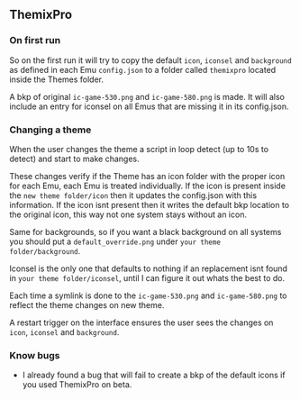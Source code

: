 ## ThemixPro

### On first run
So on the first run it will try to copy the default `icon`, `iconsel` and `background` as defined in each Emu `config.json` to a folder called `themixpro` located inside the Themes folder.

A bkp of original `ic-game-530.png` and `ic-game-580.png` is made.
It will also include an entry for iconsel on all Emus that are missing it in its config.json.

### Changing a theme

When the user changes the theme a script in loop detect (up to 10s to detect) and start to make changes.

These changes verify if the Theme has an icon folder with the proper icon for each Emu, each Emu is treated individually.
If the icon is present inside the `new theme folder/icon` then it updates the config.json with this information.
If the icon isnt present then it writes the default bkp location to the original icon, this way not one system stays without an icon.

Same for backgrounds, so if you want a black background on all systems you should put a `default_override.png` under `your theme folder/background`.

Iconsel is the only one that defaults to nothing if an replacement isnt found in `your theme folder/iconsel`, until I can figure it out whats the best to do.

Each time a symlink is done to the `ic-game-530.png` and `ic-game-580.png` to reflect the theme changes on new theme.

A restart trigger on the interface ensures the user sees the changes on `icon`, `iconsel` and `background`.

### Know bugs  
- I already found a bug that will fail to create a bkp of the default icons if you used ThemixPro on beta.